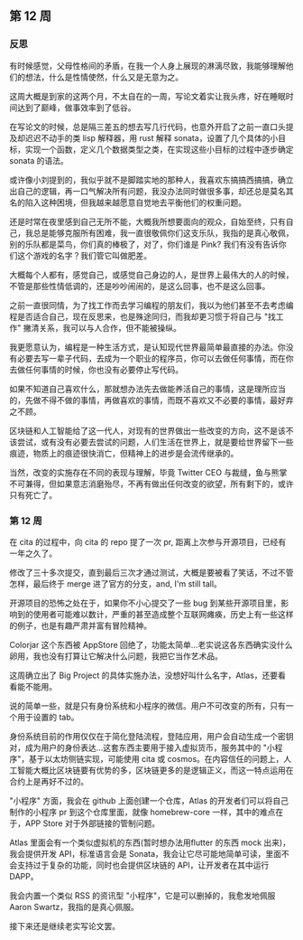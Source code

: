 ## 第 12 周

### 反思

有时候感觉，父母性格间的矛盾，在我一个人身上展现的淋漓尽致，我能够理解他们的想法，什么是性情使然，什么又是无意为之。

这周大概是到家的这两个月，不太自在的一周，写论文着实让我头疼，好在睡眠时间达到了巅峰，做事效率到了低谷。

在写论文的时候，总是隔三差五的想去写几行代码，也意外开启了之前一直口头提及却迟迟不动手的类 lisp 解释器，用 rust 解释 sonata，设置了几个具体的小目标，实现一个函数，定义几个数据类型之类，在实现这些小目标的过程中逐步确定 sonata 的语法。

或许像小刘提到的，我似乎就不是脚踏实地的那种人，我喜欢东搞搞西搞搞，确立出自己的逻辑，再一口气解决所有问题，我没办法同时做很多事，却还总是莫名其名的陷入这种困境，但我越来越愿意自觉地去平衡他们的权重问题。

还是时常在夜里感到自己无所不能，大概我所想要面向的观众，自始至终，只有自己，我总是能够克服所有困难，我一直很敬佩你们这支乐队，我指的是真心敬佩，别的乐队都是菜鸟，你们真的棒极了，对了，你们谁是 Pink? 我们有没有告诉你们这个游戏的名字？我们管它叫做肥差。

大概每个人都有，感觉自己，或感觉自己身边的人，是世界上最伟大的人的时候，不管是那些性情低调的，还是吵吵闹闹的，是这么回事，也不是这么回事。

之前一直很同情，为了找工作而去学习编程的朋友们，我以为他们甚至不去考虑编程是否适合自己，现在反思来，也是殊途同归，而我却更习惯于将自己与 "找工作" 撇清关系，我可以与人合作，但不能被操纵。

我更愿意认为，编程是一种生活方式，是认知现代世界最简单最直接的办法。你没有必要去写一辈子代码，去成为一个职业的程序员，你可以去做任何事情，而在你去做任何事情的时候，你也没有必要停止写代码。

如果不知道自己喜欢什么，那就想办法先去做能养活自己的事情，这是理所应当的，先做不得不做的事情，再做喜欢的事情，而既不喜欢又不必要的事情，最好弃之不顾。

区块链和人工智能给了这一代人，对现有的世界做出一些改变的方向，这不是该不该尝试，或有没有必要去尝试的问题，人们生活在世界上，就是要给世界留下一些痕迹，物质上的痕迹很快消亡，但精神上的进步是会流传继承的。

当然，改变的实施存在不同的表现与理解，毕竟 Twitter  CEO 与裁缝，鱼与熊掌不可兼得，但如果意志消磨殆尽，不再有做出任何改变的欲望，所有剩下的，或许只有死亡了。


### 第 12 周

在 cita 的过程中，向 cita 的 repo 提了一次 pr, 距离上次参与开源项目，已经有一年之久了。

修改了三十多次提交，直到最后三次才通过测试，大概是要被看了笑话，不过不管怎样，最后终于 merge 进了官方的分支，and, I'm still tall。

开源项目的恐怖之处在于，如果你不小心提交了一些 bug 到某些开源项目里，影响到的使用者可能难以数计，严重的甚至造成整个互联网瘫痪，历史上有一些这样的例子，也是有趣严肃并富有冒险精神。

Colorjar 这个东西被 AppStore 回绝了，功能太简单...老实说这各东西确实没什么卵用，我也没有打算让它解决什么问题，我把它当作艺术品。

这周确立出了 Big Project 的具体实施办法，没想好叫什么名字，Atlas，还要看看能不能用。

说的简单一些，就是只有身份系统和小程序的微信。用户不可改变的所有，只有一个用于设置的 tab。

身份系统目前的作用仅仅在于简化登陆流程，登陆应用，用户会自动生成一个密钥对，成为用户的身份表达...这套东西主要用于接入虚拟货币，服务其中的 "小程序"，基于以太坊侧链实现，可能使用 cita 或 cosmos。在内容信任的问题上，人工智能大概比区块链要有优势的多，区块链更多的是逻辑正义，而这一特点运用在合约上是再好不过的。

"小程序" 方面，我会在 github 上面创建一个仓库，Atlas 的开发者们可以将自己制作的小程序 pr 到这个仓库里面，就像 homebrew-core 一样，其中的难点在于，APP Store 对于外部链接的管制问题。

Atlas 里面会有一个类似虚拟机的东西(暂时想办法用flutter 的东西 mock 出来)，我会提供开发 API，标准语言会是 Sonata，我会让它尽可能地简单可读，里面不会支持过于复杂的功能，同时也会提供区块链的 API，让开发者在其中运行 DAPP。

我会内置一个类似 RSS 的资讯型 "小程序"，它是可以删掉的，我愈发地佩服 Aaron Swartz，我指的是真心佩服。

接下来还是继续老实写论文罢。
